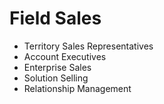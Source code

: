# Field Sales

- Territory Sales Representatives
- Account Executives
- Enterprise Sales
- Solution Selling
- Relationship Management
